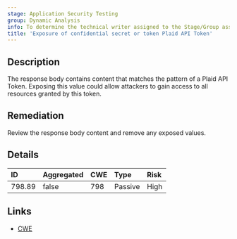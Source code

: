 ```yaml
---
stage: Application Security Testing
group: Dynamic Analysis
info: To determine the technical writer assigned to the Stage/Group associated with this page, see https://handbook.gitlab.com/handbook/product/ux/technical-writing/#assignments
title: 'Exposure of confidential secret or token Plaid API Token'
---
```


## Description

The response body contains content that matches the pattern of a Plaid API Token.
Exposing this value could allow attackers to gain access to all resources granted by this token.

## Remediation

Review the response body content and remove any exposed values.

## Details

| ID | Aggregated | CWE | Type | Risk |
|:---|:-----------|:----|:-----|:-----|
| 798.89 | false | 798 | Passive | High |

## Links

- [CWE](https://cwe.mitre.org/data/definitions/798.html)
